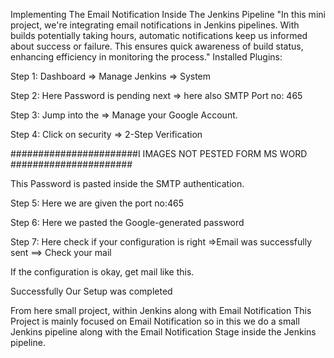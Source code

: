 Implementing The Email Notification Inside The Jenkins Pipeline
"In this mini project, we're integrating email notifications in Jenkins pipelines. With builds potentially taking hours, automatic notifications keep us informed about success or failure. This ensures quick awareness of build status, enhancing efficiency in monitoring the process."
Installed Plugins:
 
Step 1:
Dashboard => Manage Jenkins => System
 
Step 2:
Here Password is pending next => here also SMTP Port no: 465 
 
Step 3:
Jump into the => Manage your Google Account.
 
Step 4:
Click on security => 2-Step Verification
 
 
 

#######################I      IMAGES NOT PESTED FORM MS WORD ######################
 

 

 



 

This Password is pasted inside the SMTP authentication.
  
Step 5:
Here we are given the port no:465
 
Step 6:
Here we pasted the Google-generated password
 
Step 7:
Here check if your configuration is right =>Email was successfully sent ==> Check your mail
 
If the configuration is okay, get mail like this.
 

Successfully Our Setup was completed

From here small project, within Jenkins along with Email Notification
This Project is mainly focused on Email Notification so in this we do a small Jenkins pipeline along with the Email Notification Stage inside the Jenkins pipeline.
 

 


 
 

 

 




